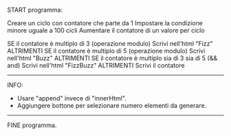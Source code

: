 START programma:

Creare un ciclo con contatore che parte da 1
Impostare la condizione minore uguale a 100 cicli
Aumentare il contatore di un valore per ciclo

SE il contatore è multiplo di 3 (operazione modulo)
    Scrivi nell'html "Fizz"
ALTRIMENTI SE il contatore è multiplo di 5 (operazione modulo)
    Scrivi nell'html "Buzz"
ALTRIMENTI SE il contatore è multiplo sia di 3 sia di 5 (&& and)
    Scrivi nell'html "FizzBuzz"
ALTRIMENTI
    Scrivi il contatore

********
INFO: 
- Usare "append" invece di "innerHtml".
- Aggiungere bottone per selezionare numero elementi da generare.
********

FINE programma.